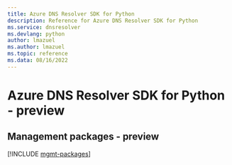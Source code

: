```yaml
---
title: Azure DNS Resolver SDK for Python
description: Reference for Azure DNS Resolver SDK for Python
ms.service: dnsresolver
ms.devlang: python
author: lmazuel
ms.author: lmazuel
ms.topic: reference
ms.data: 08/16/2022
---
```

# Azure DNS Resolver SDK for Python - preview

## Management packages - preview
[!INCLUDE [mgmt-packages](dns-resolver-mgmt-index.md)]
